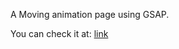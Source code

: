 A Moving animation page using GSAP.

You can check it at: [link](https://karangupta982.github.io/Moving-Images/)
